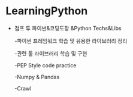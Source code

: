 # LearningPython


* 점프 투 파이썬&코딩도장 &Python Techs&Libs


    -파이썬 프레임워크 학습 및 유용한 라이브러리 정리

    -관련 툴 라이브러리 학습 및 구현

    -PEP Style code practice
    
    -Numpy & Pandas 
    
    -Crawl

